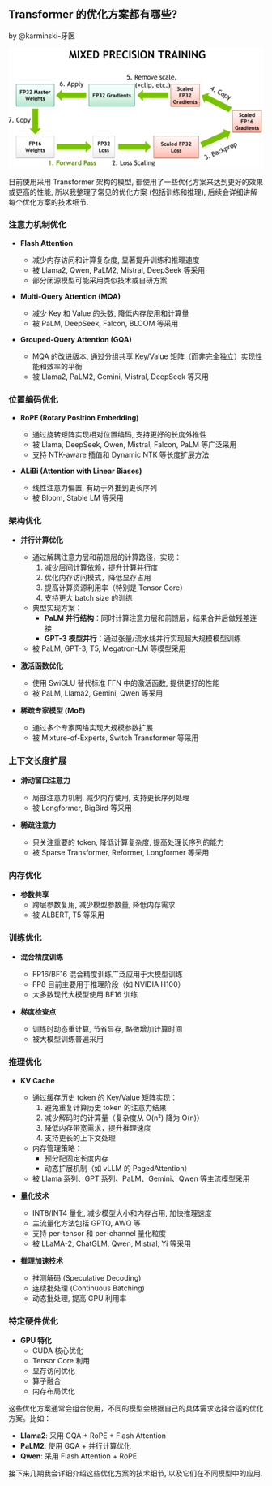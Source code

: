Transformer 的优化方案都有哪些?
-----------------------------

by @karminski-牙医

![](./assets/images/mixed-precision-training.png)

目前使用采用 Transformer 架构的模型, 都使用了一些优化方案来达到更好的效果或更高的性能, 所以我整理了常见的优化方案 (包括训练和推理), 后续会详细讲解每个优化方案的技术细节.

### **注意力机制优化**

- **Flash Attention**
  - 减少内存访问和计算复杂度, 显著提升训练和推理速度
  - 被 Llama2, Qwen, PaLM2, Mistral, DeepSeek 等采用
  - 部分闭源模型可能采用类似技术或自研方案

- **Multi-Query Attention (MQA)**
  - 减少 Key 和 Value 的头数, 降低内存使用和计算量
  - 被 PaLM, DeepSeek, Falcon, BLOOM 等采用

- **Grouped-Query Attention (GQA)**
  - MQA 的改进版本, 通过分组共享 Key/Value 矩阵（而非完全独立）实现性能和效率的平衡
  - 被 Llama2, PaLM2, Gemini, Mistral, DeepSeek 等采用

### **位置编码优化**

- **RoPE (Rotary Position Embedding)**
  - 通过旋转矩阵实现相对位置编码, 支持更好的长度外推性
  - 被 Llama, DeepSeek, Qwen, Mistral, Falcon, PaLM 等广泛采用
  - 支持 NTK-aware 插值和 Dynamic NTK 等长度扩展方法

- **ALiBi (Attention with Linear Biases)**
  - 线性注意力偏置, 有助于外推到更长序列
  - 被 Bloom, Stable LM 等采用

### **架构优化**

- **并行计算优化**
  - 通过解耦注意力层和前馈层的计算路径，实现：
    1. 减少层间计算依赖，提升计算并行度
    2. 优化内存访问模式，降低显存占用
    3. 提高计算资源利用率（特别是 Tensor Core）
    4. 支持更大 batch size 的训练
  - 典型实现方案：
    - **PaLM 并行结构**：同时计算注意力层和前馈层，结果合并后做残差连接
    - **GPT-3 模型并行**：通过张量/流水线并行实现超大规模模型训练
  - 被 PaLM, GPT-3, T5, Megatron-LM 等模型采用

- **激活函数优化**
  - 使用 SwiGLU 替代标准 FFN 中的激活函数, 提供更好的性能
  - 被 PaLM, Llama2, Gemini, Qwen 等采用

- **稀疏专家模型 (MoE)**
  - 通过多个专家网络实现大规模参数扩展
  - 被 Mixture-of-Experts, Switch Transformer 等采用

### **上下文长度扩展**

- **滑动窗口注意力**
  - 局部注意力机制, 减少内存使用, 支持更长序列处理
  - 被 Longformer, BigBird 等采用

- **稀疏注意力**
  - 只关注重要的 token, 降低计算复杂度, 提高处理长序列的能力
  - 被 Sparse Transformer, Reformer, Longformer 等采用

### **内存优化**

- **参数共享**
  - 跨层参数复用, 减少模型参数量, 降低内存需求
  - 被 ALBERT, T5 等采用

### **训练优化**

- **混合精度训练**
  - FP16/BF16 混合精度训练广泛应用于大模型训练
  - FP8 目前主要用于推理阶段（如 NVIDIA H100）
  - 大多数现代大模型使用 BF16 训练

- **梯度检查点**
  - 训练时动态重计算, 节省显存, 略微增加计算时间
  - 被大模型训练普遍采用

### **推理优化**

- **KV Cache**
  - 通过缓存历史 token 的 Key/Value 矩阵实现：
    1. 避免重复计算历史 token 的注意力结果
    2. 减少解码时的计算量（复杂度从 O(n²) 降为 O(n)）
    3. 降低内存带宽需求，提升推理速度
    4. 支持更长的上下文处理
  - 内存管理策略：
    - 预分配固定长度内存
    - 动态扩展机制（如 vLLM 的 PagedAttention）
  - 被 Llama 系列、GPT 系列、PaLM、Gemini、Qwen 等主流模型采用

- **量化技术**
  - INT8/INT4 量化, 减少模型大小和内存占用, 加快推理速度
  - 主流量化方法包括 GPTQ, AWQ 等
  - 支持 per-tensor 和 per-channel 量化粒度
  - 被 LLaMA-2, ChatGLM, Qwen, Mistral, Yi 等采用

- **推理加速技术**
  - 推测解码 (Speculative Decoding)
  - 连续批处理 (Continuous Batching)
  - 动态批处理, 提高 GPU 利用率

### **特定硬件优化**

- **GPU 特化**
  - CUDA 核心优化
  - Tensor Core 利用
  - 显存访问优化
  - 算子融合
  - 内存布局优化

这些优化方案通常会组合使用，不同的模型会根据自己的具体需求选择合适的优化方案。比如：

- **Llama2**: 采用 GQA + RoPE + Flash Attention
- **PaLM2**: 使用 GQA + 并行计算优化
- **Qwen**: 采用 Flash Attention + RoPE

接下来几期我会详细介绍这些优化方案的技术细节, 以及它们在不同模型中的应用.
